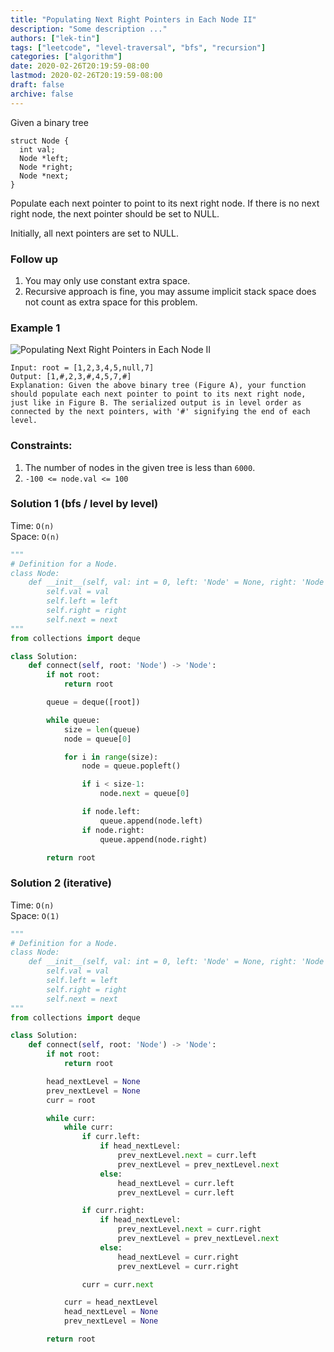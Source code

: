 ```yaml
---
title: "Populating Next Right Pointers in Each Node II"
description: "Some description ..."
authors: ["lek-tin"]
tags: ["leetcode", "level-traversal", "bfs", "recursion"]
categories: ["algorithm"]
date: 2020-02-26T20:19:59-08:00
lastmod: 2020-02-26T20:19:59-08:00
draft: false
archive: false
---
```

Given a binary tree  
```
struct Node {
  int val;
  Node *left;
  Node *right;
  Node *next;
}
```
Populate each next pointer to point to its next right node. If there is no next right node, the next pointer should be set to NULL.  

Initially, all next pointers are set to NULL.  

### Follow up

1. You may only use constant extra space.
2. Recursive approach is fine, you may assume implicit stack space does not count as extra space for this problem.
 

### Example 1

![Populating Next Right Pointers in Each Node II](/img/post/populating-next-right-pointers-in-each-node-ii.png)
```
Input: root = [1,2,3,4,5,null,7]
Output: [1,#,2,3,#,4,5,7,#]
Explanation: Given the above binary tree (Figure A), your function should populate each next pointer to point to its next right node, just like in Figure B. The serialized output is in level order as connected by the next pointers, with '#' signifying the end of each level.
```

### Constraints:

1. The number of nodes in the given tree is less than `6000`.
2. `-100 <= node.val <= 100`

### Solution 1 (bfs / level by level)

Time: `O(n)`  
Space: `O(n)`  
```python
"""
# Definition for a Node.
class Node:
    def __init__(self, val: int = 0, left: 'Node' = None, right: 'Node' = None, next: 'Node' = None):
        self.val = val
        self.left = left
        self.right = right
        self.next = next
"""
from collections import deque

class Solution:
    def connect(self, root: 'Node') -> 'Node':
        if not root:
            return root

        queue = deque([root])

        while queue:
            size = len(queue)
            node = queue[0]

            for i in range(size):
                node = queue.popleft()

                if i < size-1:
                    node.next = queue[0]

                if node.left:
                    queue.append(node.left)
                if node.right:
                    queue.append(node.right)

        return root
```

### Solution 2 (iterative)

Time: `O(n)`  
Space: `O(1)`  
```python
"""
# Definition for a Node.
class Node:
    def __init__(self, val: int = 0, left: 'Node' = None, right: 'Node' = None, next: 'Node' = None):
        self.val = val
        self.left = left
        self.right = right
        self.next = next
"""
from collections import deque

class Solution:
    def connect(self, root: 'Node') -> 'Node':
        if not root:
            return root

        head_nextLevel = None
        prev_nextLevel = None
        curr = root

        while curr:
            while curr:
                if curr.left:
                    if head_nextLevel:
                        prev_nextLevel.next = curr.left
                        prev_nextLevel = prev_nextLevel.next
                    else:
                        head_nextLevel = curr.left
                        prev_nextLevel = curr.left

                if curr.right:
                    if head_nextLevel:
                        prev_nextLevel.next = curr.right
                        prev_nextLevel = prev_nextLevel.next
                    else:
                        head_nextLevel = curr.right
                        prev_nextLevel = curr.right

                curr = curr.next

            curr = head_nextLevel
            head_nextLevel = None
            prev_nextLevel = None

        return root
```
